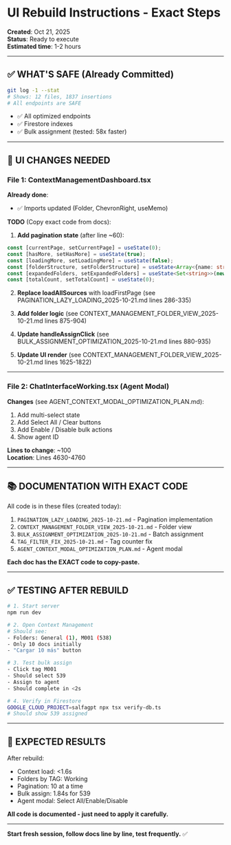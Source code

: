 # UI Rebuild Instructions - Exact Steps
**Created**: Oct 21, 2025  
**Status**: Ready to execute  
**Estimated time**: 1-2 hours

---

## ✅ **WHAT'S SAFE (Already Committed)**

```bash
git log -1 --stat
# Shows: 12 files, 1837 insertions
# All endpoints are SAFE
```

- ✅ All optimized endpoints
- ✅ Firestore indexes
- ✅ Bulk assignment (tested: 58x faster)

---

## 🎯 **UI CHANGES NEEDED**

### **File 1: ContextManagementDashboard.tsx**

**Already done**:
- ✅ Imports updated (Folder, ChevronRight, useMemo)

**TODO** (Copy exact code from docs):

1. **Add pagination state** (after line ~60):
```typescript
const [currentPage, setCurrentPage] = useState(0);
const [hasMore, setHasMore] = useState(true);
const [loadingMore, setLoadingMore] = useState(false);
const [folderStructure, setFolderStructure] = useState<Array<{name: string; count: number}>>([]);
const [expandedFolders, setExpandedFolders] = useState<Set<string>>(new Set());
const [totalCount, setTotalCount] = useState(0);
```

2. **Replace loadAllSources** with loadFirstPage (see PAGINATION_LAZY_LOADING_2025-10-21.md lines 286-335)

3. **Add folder logic** (see CONTEXT_MANAGEMENT_FOLDER_VIEW_2025-10-21.md lines 875-904)

4. **Update handleAssignClick** (see BULK_ASSIGNMENT_OPTIMIZATION_2025-10-21.md lines 880-935)

5. **Update UI render** (see CONTEXT_MANAGEMENT_FOLDER_VIEW_2025-10-21.md lines 1625-1822)

---

### **File 2: ChatInterfaceWorking.tsx** (Agent Modal)

**Changes** (see AGENT_CONTEXT_MODAL_OPTIMIZATION_PLAN.md):

1. Add multi-select state
2. Add Select All / Clear buttons  
3. Add Enable / Disable bulk actions
4. Show agent ID

**Lines to change**: ~100  
**Location**: Lines 4630-4760

---

## 📚 **DOCUMENTATION WITH EXACT CODE**

All code is in these files (created today):

1. `PAGINATION_LAZY_LOADING_2025-10-21.md` - Pagination implementation
2. `CONTEXT_MANAGEMENT_FOLDER_VIEW_2025-10-21.md` - Folder view
3. `BULK_ASSIGNMENT_OPTIMIZATION_2025-10-21.md` - Batch assignment
4. `TAG_FILTER_FIX_2025-10-21.md` - Tag counter fix
5. `AGENT_CONTEXT_MODAL_OPTIMIZATION_PLAN.md` - Agent modal

**Each doc has the EXACT code to copy-paste.**

---

## ✅ **TESTING AFTER REBUILD**

```bash
# 1. Start server
npm run dev

# 2. Open Context Management
# Should see:
- Folders: General (1), M001 (538)
- Only 10 docs initially
- "Cargar 10 más" button

# 3. Test bulk assign
- Click tag M001
- Should select 539
- Assign to agent
- Should complete in <2s

# 4. Verify in Firestore
GOOGLE_CLOUD_PROJECT=salfagpt npx tsx verify-db.ts
# Should show 539 assigned
```

---

## 🎯 **EXPECTED RESULTS**

After rebuild:
- Context load: <1.6s
- Folders by TAG: Working
- Pagination: 10 at a time
- Bulk assign: 1.84s for 539
- Agent modal: Select All/Enable/Disable

**All code is documented - just need to apply it carefully.**

---

**Start fresh session, follow docs line by line, test frequently.** ✅

